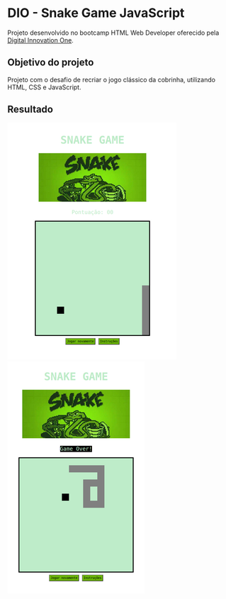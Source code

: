 # DIO - Snake Game JavaScript

Projeto desenvolvido no bootcamp HTML Web Developer oferecido pela [Digital Innovation One](https://digitalinnovation.one/).

## Objetivo do projeto

Projeto com o desafio de recriar o jogo clássico da cobrinha, utilizando HTML, CSS e JavaScript.

## Resultado

![Resultado](/img/tela.png)
![Resultado](/img/game-over.png)
